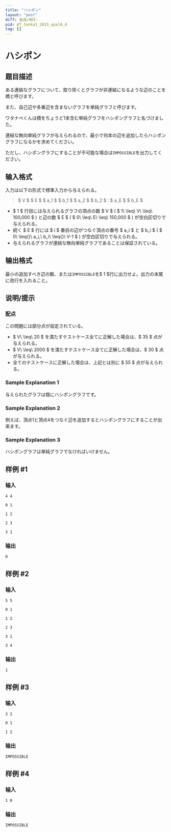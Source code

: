 ```yaml
---
title: "ハシポン"
layout: "post"
diff: 省选/NOI-
pid: AT_tenka1_2015_qualA_d
tag: []
---
```


# ハシポン

## 题目描述

[problemUrl]: https://atcoder.jp/contests/tenka1-2015-quala/tasks/tenka1_2015_qualA_d

ある連結なグラフについて、取り除くとグラフが非連結になるような辺のことを橋と呼びます。

また、自己辺や多重辺を含まないグラフを単純グラフと呼びます。

ワタナベくんは橋をちょうど1本含む単純グラフをハシポングラフと名づけました。

連結な無向単純グラフが与えられるので、最小で何本の辺を追加したらハシポングラフになるかを求めてください。

ただし、ハシポングラフにすることが不可能な場合は`IMPOSSIBLE`を出力してください。

## 输入格式

入力は以下の形式で標準入力から与えられる。

> $ V $ $ E $ $ a_1 $ $ b_1 $ $ a_2 $ $ b_2 $ : $ a_E $ $ b_E $

- $ 1 $ 行目には与えられるグラフの頂点の数 $ V $ ( $ 1\ \leq\ V\ \leq\ 100,000 $ ) と辺の数 $ E $ ( $ 0\ \leq\ E\ \leq\ 150,000 $ ) が空白区切りで与えられる。
- 続く $ E $ 行には $ i $ 番目の辺がつなぐ頂点の番号 $ a_i $ と $ b_i $ ( $ 0\ \leq{}\ a_i,\ b_i\ \leq{}\ V-1 $ ) が空白区切りで与えられる。
- 与えられるグラフが連結な無向単純グラフであることは保証されている。

## 输出格式

最小の追加すべき辺の数、または`IMPOSSIBLE`を$ 1 $行に出力せよ。出力の末尾に改行を入れること。

## 说明/提示

### 配点

この問題には部分点が設定されている。

- $ V\ \leq\ 20 $ を満たすテストケース全てに正解した場合は、$ 35 $ 点が与えられる。
- $ V\ \leq\ 2000 $ を満たすテストケース全てに正解した場合は、$ 30 $ 点が与えられる。
- 全てのテストケースに正解した場合は、上記とは別に $ 55 $ 点が与えられる。

### Sample Explanation 1

与えられたグラフは既にハシポングラフです。

### Sample Explanation 2

例えば、頂点1と頂点4をつなぐ辺を追加するとハシポングラフにすることが出来ます。

### Sample Explanation 3

ハシポングラフは単純グラフでなければいけません。

## 样例 #1

### 输入

```
4 4
0 1
1 2
2 3
3 1
```

### 输出

```
0
```

## 样例 #2

### 输入

```
5 5
0 1
1 2
2 3
3 1
3 4
```

### 输出

```
1
```

## 样例 #3

### 输入

```
3 2
0 1
1 2
```

### 输出

```
IMPOSSIBLE
```

## 样例 #4

### 输入

```
1 0
```

### 输出

```
IMPOSSIBLE
```

